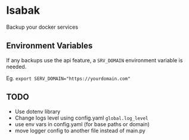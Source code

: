 # Isabak
Backup your docker services

## Environment Variables
If any backups use the api feature, a `SRV_DOMAIN` environment variable is needed.

Eg. `export SERV_DOMAIN="https://yourdomain.com"`

## TODO
- Use dotenv library
- Change logs level using config.yaml `global.log_level`
- use env vars in config.yaml (for base paths or domain)
- move logger config to another file instead of main.py
